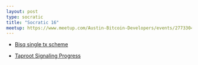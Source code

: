 ```yaml
---
layout: post
type: socratic
title: "Socratic 16"
meetup: https://www.meetup.com/Austin-Bitcoin-Developers/events/277330471/
---
```


- [Bisq single tx scheme](https://github.com/bisq-network/proposals/issues/279)

- [Taproot Signaling Progress](https://taproot.watch)

